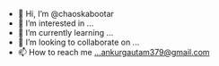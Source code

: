 - 👋 Hi, I’m @chaoskabootar
- 👀 I’m interested in ...
- 🌱 I’m currently learning ...
- 💞️ I’m looking to collaborate on ...
- 📫 How to reach me ...ankurgautam379@gmail.com

<!---
chaoskabootar/chaoskabootar is a ✨ special ✨ repository because its `README.md` (this file) appears on your GitHub profile.
You can click the Preview link to take a look at your changes.
--->

